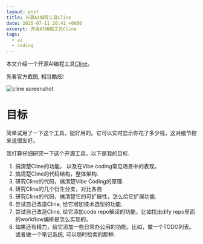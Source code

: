 ```yaml
---
layout: post
title: 开源AI编程工具Cline
date: 2025-07-11 20:41 +0800
excerpt: 开源AI编程工具Cline
tags:
  - ai
  - coding
---
```


本文介绍一个开源AI编程工具[Cline](https://github.com/cline/cline)。

先看官方截图, 相当酷炫!

![cline screenshot](/assets/img/Cline/demo.gif)


# 目标
简单试用了一下这个工具，挺好用的。它可以实时显示你花了多少钱，这对细节控来说很友好。

我打算仔细研究一下这个开源工具，以下是我的目标.

1. 搞清楚Cline的功能， 以及在Vibe coding常见场景中的表现。
1. 搞清楚Cline的代码结构，整体架构.
1. 研究Cline的代码，搞清楚Vibe Coding的原理.
1. 研究Cline的几个衍生分支，对比各自
1. 研究Cline的代码，搞清楚它的可扩展性，怎么给它扩展功能.
2. 尝试自己改造Cline, 给它增加技术选型的功能.
1. 尝试自己改造Cline, 给它添加code repo解读的功能，比如找出dify repo里面的workflow编排是怎么实现的。
1. 如果还有精力，给它添加一些日常办公用的功能。比如，做一个TODO列表。或者做一个笔记系统, 可以随时检索的那种.
